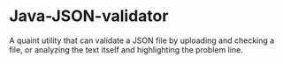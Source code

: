 # Java-JSON-validator
A quaint utility that can validate a JSON file by uploading and checking a file, or analyzing the text itself and highlighting the problem line.
